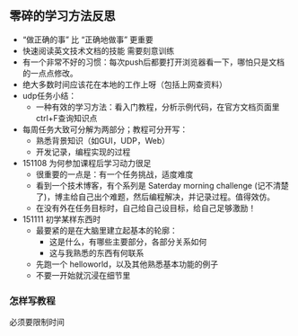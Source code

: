 ## 零碎的学习方法反思

* “做正确的事” 比 “正确地做事” 更重要
* 快速阅读英文技术文档的技能 需要刻意训练
* 有一个非常不好的习惯：每次push后都要打开浏览器看一下，哪怕只是文档的一点点修改。
* 绝大多数时间应该花在本地的工作上呀（包括上网查资料）
* udp任务小结：
    * 一种有效的学习方法：看入门教程，分析示例代码，在官方文档页面里ctrl+F查询知识点
* 每周任务大致可分解为两部分；教程可分开写：
  * 熟悉背景知识（如GUI，UDP，Web）
  * 开发记录，编程实现的过程
* 151108 为何参加课程后学习动力很足
    - 很重要的一点是：有一个任务挑战，适度难度
    - 看到一个技术博客，有个系列是 Saterday morning challenge (记不清楚了)，博主给自己出个难题，然后编程解决，并记录过程。值得效仿。
    - 在没有外在任务目标时，自己给自己设目标，给自己足够激励！
* 151111 初学某样东西时
    - 最要紧的是在大脑里建立起基本的轮廓：
        + 这是什么，有哪些主要部分，各部分关系如何
        + 这与我熟悉的东西有何联系
    - 先跑一个 helloworld，以及其他熟悉基本功能的例子
    - 不要一开始就沉浸在细节里

### 怎样写教程

必须要限制时间